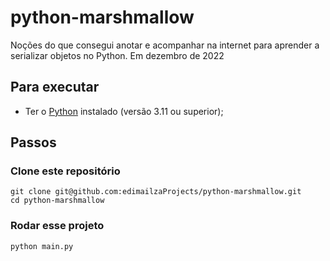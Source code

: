 # python-marshmallow
Noções do que consegui anotar e acompanhar na internet para aprender a serializar objetos no Python.
Em dezembro de 2022

## Para executar
* Ter o [Python](https://www.python.org/) instalado (versão 3.11 ou superior);

## Passos

### Clone este repositório

```shell
git clone git@github.com:edimailzaProjects/python-marshmallow.git
cd python-marshmallow
```

### Rodar esse projeto

```shell
python main.py
```
